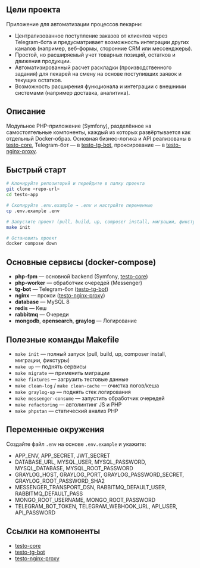 ## Цели проекта

Приложение для автоматизации процессов пекарни:

- Централизованное поступление заказов от клиентов через Telegram-бота и предусматривает возможность интеграции других каналов (например, веб-формы, сторонние CRM или мессенджеры).
- Простой, но расширяемый учет товарных позиций, остатков и движения продукции.
- Автоматизированный расчет раскладки (производственного задания) для пекарей на смену на основе поступивших заявок и текущих остатков.
- Возможность расширения функционала и интеграции с внешними системами (например доставка, аналитика).

## Описание

Модульное PHP-приложение (Symfony), разделённое на самостоятельные компоненты, каждый из которых развёртывается как отдельный Docker-образ. Основная бизнес-логика и API реализованы в [testo-core](https://github.com/v1t3/testo-core), Telegram-бот — в [testo-tg-bot](https://github.com/v1t3/testo-tg-bot), проксирование — в [testo-nginx-proxy](https://github.com/v1t3/testo-nginx-proxy).

## Быстрый старт

```sh
# Клонируйте репозиторий и перейдите в папку проекта
git clone <repo-url>
cd testo-app

# Скопируйте .env.example → .env и настройте переменные
cp .env.example .env

# Запустите проект (pull, build, up, composer install, миграции, фикстуры)
make init

# Остановить проект
docker compose down
```

## Основные сервисы (docker-compose)

- **php-fpm** — основной backend (Symfony, [testo-core](https://github.com/v1t3/testo-core))
- **php-worker** — обработчик очередей (Messenger)
- **tg-bot** — Telegram-бот ([testo-tg-bot](https://github.com/v1t3/testo-tg-bot))
- **nginx** — прокси ([testo-nginx-proxy](https://github.com/v1t3/testo-nginx-proxy))
- **database** — MySQL 8
- **redis** — Кеш
- **rabbitmq** — Очереди
- **mongodb**, **opensearch**, **graylog** — Логирование

## Полезные команды Makefile

- `make init` — полный запуск (pull, build, up, composer install, миграции, фикстуры)
- `make up` — поднять сервисы
- `make migrate` — применить миграции
- `make fixtures` — загрузить тестовые данные
- `make clean-log` / `make clean-cache` — очистка логов/кеша
- `make graylog-up` — поднять стек логирования
- `make messenger-consume` — запустить обработчик очередей
- `make refactoring` — автолинтинг JS и PHP
- `make phpstan` — статический анализ PHP

## Переменные окружения

Создайте файл `.env` на основе `.env.example` и укажите:

- APP_ENV, APP_SECRET, JWT_SECRET
- DATABASE_URL, MYSQL_USER, MYSQL_PASSWORD, MYSQL_DATABASE, MYSQL_ROOT_PASSWORD
- GRAYLOG_HOST, GRAYLOG_PORT, GRAYLOG_PASSWORD_SECRET, GRAYLOG_ROOT_PASSWORD_SHA2
- MESSENGER_TRANSPORT_DSN, RABBITMQ_DEFAULT_USER, RABBITMQ_DEFAULT_PASS
- MONGO_ROOT_USERNAME, MONGO_ROOT_PASSWORD
- TELEGRAM_BOT_TOKEN, TELEGRAM_WEBHOOK_URL, API_USER, API_PASSWORD

## Ссылки на компоненты

- [testo-core](https://github.com/v1t3/testo-core)
- [testo-tg-bot](https://github.com/v1t3/testo-tg-bot)
- [testo-nginx-proxy](https://github.com/v1t3/testo-nginx-proxy)